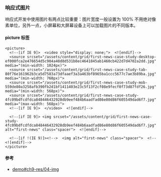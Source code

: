 ### 响应式图片

响应式开发中使用图片有两点比较重要：图片宽度一般设置为 100% 不用绝对像素单位，另外一点，小屏幕和大屏幕设备上可以加载图片的不同版本。

#### picture 标签

```
<picture>
  <!--[if IE 9]>  <video style="display: none;">  <![endif]-->
  <source srcset="/assets/content/grid/first-news-case-study-desktop-ef000fca2e476654d5c904a48d8d531b8ec4641845ab1460cb422d7d4702a2dd.jpg" media="(min-width: 1024px)">
  <source srcset="/assets/content/grid/first-news-case-study-tab-80f76e161962b3ca5d7583a73dfaaef3a3a463bf8965ba1ccc5677c7ae3b89ba.jpg" media="(min-width: 768px)">
  <source srcset="/assets/content/grid/first-news-case-study-mob-559de80a3258afb390fb2d1bf1411403e23c5f13f2cf08e9fecf0f73d87fdf26.jpg" media="(min-width: 568px)">
  <source srcset="/assets/content/grid/first-news-case-study-4fc09bdfcdfdca848446432928db9eef484b6aadfad86e80d86f605549dad6f7.jpg" media="(max-width: 568px)">
  <!--[if IE 9]>  </video>  <![endif]-->

  <!--[if IE 9]> <img srcset="/assets/content/grid/first-news-case-study-4fc09bdfcdfdca848446432928db9eef484b6aadfad86e80d86f605549dad6f7.jpg" alt="first-news" class="spacer">  <![endif]-->

  <!--[if !(IE 9)]><!-->  <img alt="first-news" class="spacer">  <!--<![endif]-->
</picture>

```
#### 参考

* [demo#ch9-res/04-img](https://happypeter.github.io/bianguaishou-page/demo/ch9-res/04-img/)
